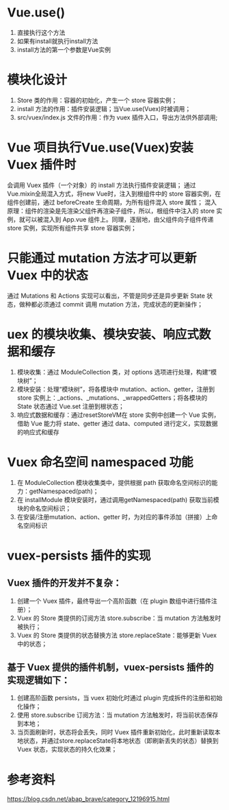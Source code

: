 # Vue.use()
1. 直接执行这个方法
2. 如果有install就执行install方法
3. install方法的第一个参数是Vue实例

# 模块化设计
1. Store 类的作用：容器的初始化，产生一个 store 容器实例；
2. install 方法的作用：插件安装逻辑；当Vue.use(Vuex)时被调用；
3. src/vuex/index.js 文件的作用：作为 vuex 插件入口，导出方法供外部调用;

# Vue 项目执行Vue.use(Vuex)安装 Vuex 插件时
会调用 Vuex 插件（一个对象）的 install 方法执行插件安装逻辑；
通过Vue.mixin全局混入方式，将new Vue时，注入到根组件中的 store 容器实例，在组件创建前，通过 beforeCreate 生命周期，为所有组件混入 store 属性；
混入原理：组件的渲染是先渲染父组件再渲染子组件，所以，根组件中注入的 store 实例，就可以被混入到 App.vue 组件上。同理，逐层地，由父组件向子组件传递 store 实例，实现所有组件共享 store 容器实例；

# 只能通过 mutation 方法才可以更新 Vuex 中的状态
通过 Mutations 和 Actions 实现可以看出，不管是同步还是异步更新 State 状态，做种都必须通过 commit 调用 mutation 方法，完成状态的更新操作；

# uex 的模块收集、模块安装、响应式数据和缓存
1. 模块收集：通过 ModuleCollection 类，对 options 选项进行处理，构建“模块树”；
2. 模块安装：处理“模块树”，将各模块中 mutation、action、getter，注册到 store 实例上：_actions、_mutations、_wrappedGetters；将各模块的 State 状态通过 Vue.set 注册到根状态；
3. 响应式数据和缓存：通过resetStoreVM在 store 实例中创建一个 Vue 实例， 借助 Vue 能力将 state、getter 通过 data、computed 进行定义，实现数据的响应式和缓存

# Vuex 命名空间 namespaced 功能
1. 在 ModuleCollection 模块收集类中，提供根据 path 获取命名空间标识的能力：getNamespaced(path)；
2. 在 installModule 模块安装时，通过调用getNamespaced(path) 获取当前模块的命名空间标识；
3. 在安装/注册mutation、action、getter 时，为对应的事件添加（拼接）上命名空间标识


# vuex-persists 插件的实现
## Vuex 插件的开发并不复杂：
1. 创建一个 Vuex 插件，最终导出一个高阶函数（在 plugin 数组中进行插件注册）；
2. Vuex 的 Store 类提供的订阅方法 store.subscribe：当 mutation 方法触发时被执行；
3. Vuex 的 Store 类提供的状态替换方法 store.replaceState：能够更新 Vuex 中的状态；
## 基于 Vuex 提供的插件机制，vuex-persists 插件的实现逻辑如下：
1. 创建高阶函数 persists，当 vuex 初始化时通过 plugin 完成拆件的注册和初始化操作；
2. 使用 store.subscribe 订阅方法：当 mutation 方法触发时，将当前状态保存到本地；
3. 当页面刷新时，状态将会丢失，同时 Vuex 插件重新初始化，此时重新读取本地状态，并通过store.replaceState将本地状态（即刷新丢失的状态）替换到 Vuex 状态，实现状态的持久化效果；

# 参考资料
https://blog.csdn.net/abap_brave/category_12196915.html